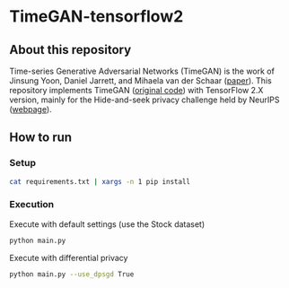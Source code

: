 # TimeGAN-tensorflow2
## About this repository

Time-series Generative Adversarial Networks (TimeGAN) is the work of Jinsung Yoon, Daniel Jarrett, and Mihaela van der Schaar
([paper](https://papers.nips.cc/paper/2019/file/c9efe5f26cd17ba6216bbe2a7d26d490-Paper.pdf)). This repository implements TimeGAN ([original code](https://github.com/jsyoon0823/TimeGAN)) with TensorFlow 2.X version, mainly for the Hide-and-seek privacy challenge held by NeurIPS ([webpage](https://www.vanderschaar-lab.com/privacy-challenge/)).

## How to run
### Setup
```bash
cat requirements.txt | xargs -n 1 pip install
```
### Execution
Execute with default settings (use the Stock dataset)
```bash
python main.py
```

Execute with differential privacy
```bash
python main.py --use_dpsgd True
```

